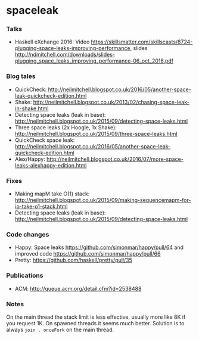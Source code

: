 # spaceleak

### Talks

* Haskell eXchange 2016: Video https://skillsmatter.com/skillscasts/8724-plugging-space-leaks-improving-performance, slides http://ndmitchell.com/downloads/slides-plugging_space_leaks_improving_performance-06_oct_2016.pdf

### Blog tales

* QuickCheck: http://neilmitchell.blogspot.co.uk/2016/05/another-space-leak-quickcheck-edition.html
* Shake: http://neilmitchell.blogspot.co.uk/2013/02/chasing-space-leak-in-shake.html
* Detecting space leaks (leak in base): http://neilmitchell.blogspot.co.uk/2015/09/detecting-space-leaks.html
* Three space leaks (2x Hoogle, 1x Shake): http://neilmitchell.blogspot.co.uk/2015/09/three-space-leaks.html
* QuickCheck space leak: http://neilmitchell.blogspot.co.uk/2016/05/another-space-leak-quickcheck-edition.html
* Alex/Happy: http://neilmitchell.blogspot.co.uk/2016/07/more-space-leaks-alexhappy-edition.html

### Fixes

* Making mapM take O(1) stack: http://neilmitchell.blogspot.co.uk/2015/09/making-sequencemapm-for-io-take-o1-stack.html
* Detecting space leaks (leak in base): http://neilmitchell.blogspot.co.uk/2015/09/detecting-space-leaks.html

### Code changes

* Happy: Space leaks https://github.com/simonmar/happy/pull/64 and improved code https://github.com/simonmar/happy/pull/66
* Pretty: https://github.com/haskell/pretty/pull/35

### Publications

* ACM: http://queue.acm.org/detail.cfm?id=2538488

### Notes

On the main thread the stack limit is less effective, usually more like 8K if you request 1K. On spawned threads it seems much better. Solution is to always `join . onceFork` on the main thread.
